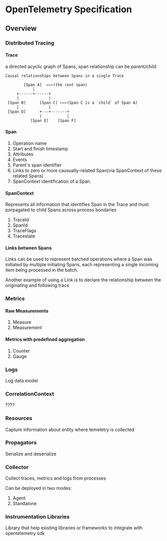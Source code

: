 # OpenTelemetry Specification

## Overview

### Distributed Tracing

#### Trace

a directed acyclic graph of Spans, span relationship can be parent/child

```
Causal relationships between Spans in a single Trace

        [Span A]  ←←←(the root span)
            |
     +------+------+
     |             |
 [Span B]      [Span C] ←←←(Span C is a `child` of Span A)
     |             |
 [Span D]      +---+-------+
               |           |
           [Span E]    [Span F]
```

#### Span

1. Operation name
2. Start and finish timestamp
3. Attributes
4. Events
5. Parent's span identifier
6. Links to zero or more causually-related Span(via SpanContext of these related Spans)
7. SpanContext identification of a Span.

#### SpanContext

Represents all information that identifies Span in the Trace and must porpagated to child Spans across process bondaries

1. TraceId
2. SpanId
3. TraceFlags
4. Tracestate

#### Links between Spans

Links can be used to represent batched operations where a Span was initiated by multiple initiating Spans, each representing a single incoming item being processed in the batch.

Another example of using a Link is to declare the relationship between the originating and following trace

### Metrics

#### Raw Measurements

1. Measure
2. Measurement

#### Metrics with predefined aggregation

1. Counter
2. Gauge

### Logs

Log data model

### CorrelationContext

????

### Resources

Capture information about entity where temeletry is collected

### Propagators

Serialize and deserialize

### Collector

Collect traces, metrics and logs from processes

Can be deployed in two modes:

1. Agent
2. Standalone

### Instrumentation Libraries

Library that help existing libraries or frameworks to integrate with opentelemetry sdk
